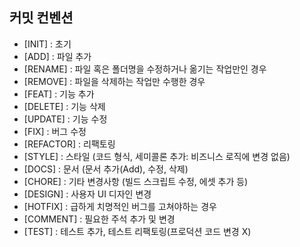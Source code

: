## 커밋 컨벤션
- [INIT] : 초기
- [ADD] : 파일 추가
- [RENAME] : 파일 혹은 폴더명을 수정하거나 옮기는 작업만인 경우
- [REMOVE] : 파일을 삭제하는 작업만 수행한 경우
- [FEAT] : 기능 추가
- [DELETE] : 기능 삭제
- [UPDATE] : 기능 수정
- [FIX] : 버그 수정
- [REFACTOR] : 리팩토링
- [STYLE] : 스타일 (코드 형식, 세미콜론 추가: 비즈니스 로직에 변경 없음)
- [DOCS] : 문서 (문서 추가(Add), 수정, 삭제)
- [CHORE] : 기타 변경사항 (빌드 스크립트 수정, 에셋 추가 등)
- [DESIGN] : 사용자 UI 디자인 변경
- [HOTFIX] : 급하게 치명적인 버그를 고쳐야하는 경우
- [COMMENT] : 필요한 주석 추가 및 변경
- [TEST] : 테스트 추가, 테스트 리팩토링(프로덕션 코드 변경 X)
